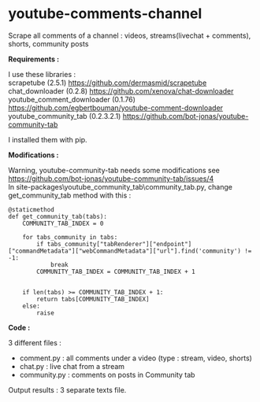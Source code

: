 # youtube-comments-channel
Scrape all comments of a channel : videos, streams(livechat + comments), shorts, community posts

**Requirements :**

I use these libraries :<br />
scrapetube (2.5.1) https://github.com/dermasmid/scrapetube<br />
chat_downloader (0.2.8) https://github.com/xenova/chat-downloader<br />
youtube_comment_downloader (0.1.76) https://github.com/egbertbouman/youtube-comment-downloader<br />
youtube_community_tab (0.2.3.2.1) https://github.com/bot-jonas/youtube-community-tab<br />

I installed them with pip.

**Modifications :**

Warning, youtube-community-tab needs some modifications see https://github.com/bot-jonas/youtube-community-tab/issues/4<br />
In site-packages\youtube_community_tab\community_tab.py, change get_community_tab method with this :
```
@staticmethod
def get_community_tab(tabs):
    COMMUNITY_TAB_INDEX = 0

    for tabs_community in tabs:
        if tabs_community["tabRenderer"]["endpoint"]["commandMetadata"]["webCommandMetadata"]["url"].find('community') != -1:
            break
        COMMUNITY_TAB_INDEX = COMMUNITY_TAB_INDEX + 1
        

    if len(tabs) >= COMMUNITY_TAB_INDEX + 1:
        return tabs[COMMUNITY_TAB_INDEX]
    else:
        raise
```

**Code :**

3 different files :
- comment.py : all comments under a video (type : stream, video, shorts)
- chat.py : live chat from a stream
- community.py : comments on posts in Community tab


Output results : 3 separate texts file.
